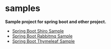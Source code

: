 # samples

**Sample project for spring boot and other project.**

- [Spring Boot Shiro Sample](https://github.com/Loptis/samples/tree/master/sample-spring-boot-rabbitmq)
- [Spring Boot Rabbitmq Sample](https://github.com/Loptis/samples/tree/master/sample-spring-boot-shiro)
- [Spring Boot Thymeleaf Sample](https://github.com/Loptis/samples/tree/master/sample-spring-boot-thymeleaf)